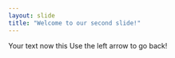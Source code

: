 ```yaml
---
layout: slide
title: "Welcome to our second slide!"
---
```

Your text now this
Use the left arrow to go back!
